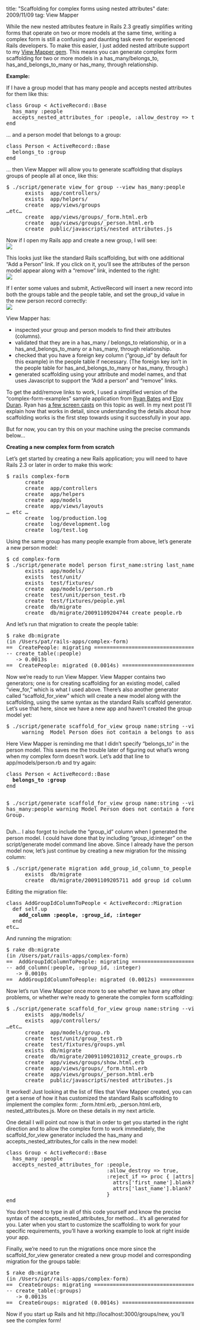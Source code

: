 title: "Scaffolding for complex forms using nested attributes"
date: 2009/11/09
tag: View Mapper

<p>While the new nested attributes feature in Rails 2.3 greatly simplifies writing forms that operate on two or more models at the same time, writing a complex form is still a confusing and daunting task even for experienced Rails developers. To make this easier, I just added nested attribute support to my <a href="http://patshaughnessy.net/view_mapper">View Mapper gem</a>. This means you can generate complex form scaffolding for two or more models in a has_many/belongs_to, has_and_belongs_to_many or has_many, through relationship.</p>
<p><b>Example:</b></p>
<p>If I have a group model that has many people and accepts nested attributes for them like this:</p>
<pre>class Group &lt; ActiveRecord::Base
  has_many :people
  accepts_nested_attributes_for :people, :allow_destroy =&gt; true
end</pre>
<p>&hellip; and a person model that belongs to a group:</p>
<pre>class Person &lt; ActiveRecord::Base
  belongs_to :group
end</pre>
<p>&hellip; then View Mapper will allow you to generate scaffolding that displays groups of people all at once, like this:</p>
<pre>$ ./script/generate view_for group --view has_many:people
      exists  app/controllers/
      exists  app/helpers/
      create  app/views/groups
&hellip;etc&hellip;
      create  app/views/groups/_form.html.erb
      create  app/views/groups/_person.html.erb
      create  public/javascripts/nested_attributes.js</pre>
<p>Now if I open my Rails app and create a new group, I will see:<br/>
 <img src="http://patshaughnessy.net/assets/2009/11/9/new_group.png"/></p>
<p>This looks just like the standard Rails scaffolding, but with one additional &ldquo;Add a Person&rdquo; link. If you click on it, you&rsquo;ll see the attributes of the person model appear along with a &ldquo;remove&rdquo; link, indented to the right:<br/>
 <img src="http://patshaughnessy.net/assets/2009/11/9/new_group_detail.png"/></p>
<p>If I enter some values and submit, ActiveRecord will insert a new record into both the groups table and the people table, and set the group_id value in the new person record correctly:<br/>
 <img src="http://patshaughnessy.net/assets/2009/11/9/show_group.png"/><br/></p>
<p>View Mapper has:
<ul>
  <li>inspected your group and person models to find their attributes (columns).</li>
  <li>validated that they are in a has_many / belongs_to relationship, or in a has_and_belongs_to_many or a has_many, through relationship.</li>
  <li>checked that you have a foreign key column (&ldquo;group_id&rdquo; by default for this example) in the people table if necessary. (The foreign key isn&rsquo;t in the people table for has_and_belongs_to_many or has_many, through.)</li>
  <li>generated scaffolding using your attribute and model names, and that uses Javascript to support the &ldquo;Add a person&rdquo; and &ldquo;remove&rdquo; links.</li>
</ul></p>
<p>To get the add/remove links to work, I used a simplified version of the &ldquo;complex-form-examples&rdquo; sample application from <a href="http://github.com/ryanb/complex-form-examples">Ryan Bates</a> and <a href="http://github.com/alloy/complex-form-examples">Eloy Duran</a>. Ryan has <a href="http://railscasts.com/episodes/73-complex-forms-part-1">a few screen casts</a> on this topic as well. In my next post I&rsquo;ll explain how that works in detail, since understanding the details about how scaffolding works is the first step towards using it successfully in your app.</p>
<p>But for now, you can try this on your machine using the precise commands below&hellip;</p>
<p><b>Creating a new complex form from scratch</b></p>
<p>Let&rsquo;s get started by creating a new Rails application; you will need to have Rails 2.3 or later in order to make this work:</p>
<pre>$ rails complex-form
      create  
      create  app/controllers
      create  app/helpers
      create  app/models
      create  app/views/layouts
&hellip; etc &hellip;
      create  log/production.log
      create  log/development.log
      create  log/test.log</pre>
<p>Using the same group has many people example from above, let&rsquo;s generate a new person model:</p>
<pre>$ cd complex-form
$ ./script/generate model person first_name:string last_name:string
      exists  app/models/
      exists  test/unit/
      exists  test/fixtures/
      create  app/models/person.rb
      create  test/unit/person_test.rb
      create  test/fixtures/people.yml
      create  db/migrate
      create  db/migrate/20091109204744_create_people.rb</pre>
<p>And let&rsquo;s run that migration to create the people table:</p>
<pre>$ rake db:migrate
(in /Users/pat/rails-apps/complex-form)
==  CreatePeople: migrating ===================================================
-- create_table(:people)
   -&gt; 0.0013s
==  CreatePeople: migrated (0.0014s) ==========================================</pre>
<p>Now we&rsquo;re ready to run View Mapper. View Mapper contains two generators; one is for creating scaffolding for an existing model, called &ldquo;view_for,&rdquo; which is what I used above. There&rsquo;s also another generator called &ldquo;scaffold_for_view&rdquo; which will create a new model along with the scaffolding, using the same syntax as the standard Rails scaffold generator. Let&rsquo;s use that here, since we have a new app and haven&rsquo;t created the group model yet:</p>
<pre>$ ./script/generate scaffold_for_view group name:string --view has_many:people
     warning  Model Person does not contain a belongs_to association for Group.</pre>
<p>Here View Mapper is reminding me that I didn&rsquo;t specify &ldquo;belongs_to&rdquo; in the person model. This saves me the trouble later of figuring out what&rsquo;s wrong when my complex form doesn&rsquo;t work. Let&rsquo;s add that line to app/models/person.rb and try again:</p>
<pre>class Person &lt; ActiveRecord::Base
  <b>belongs_to :group</b>
end

$ ./script/generate scaffold_for_view group name:string --view has_many:people
     warning  Model Person does not contain a foreign key for Group.</pre>
<p>Duh&hellip; I also forgot to include the &ldquo;group_id&rdquo; column when I generated the person model. I could have done that by including &ldquo;group_id:integer&rdquo; on the script/generate model command line above. Since I already have the person model now, let&rsquo;s just continue by creating a new migration for the missing column:</p>
<pre>$ ./script/generate migration add_group_id_column_to_people
      exists  db/migrate
      create  db/migrate/20091109205711_add_group_id_column_to_people.rb</pre>
<p>Editing the migration file:</p>
<pre>class AddGroupIdColumnToPeople &lt; ActiveRecord::Migration
  def self.up
    <b>add_column :people, :group_id, :integer</b>
  end
etc&hellip;</pre>
<p>And running the migration:</p>
<pre>$ rake db:migrate
(in /Users/pat/rails-apps/complex-form)
==  AddGroupIdColumnToPeople: migrating =======================================
-- add_column(:people, :group_id, :integer)
   -&gt; 0.0010s
==  AddGroupIdColumnToPeople: migrated (0.0012s) ==============================</pre>
<p>Now let&rsquo;s run View Mapper once more to see whether we have any other problems, or whether we&rsquo;re ready to generate the complex form scaffolding:</p>
<pre>$ ./script/generate scaffold_for_view group name:string --view has_many:people
      exists  app/models/
      exists  app/controllers/
&hellip;etc&hellip;
      create  app/models/group.rb
      create  test/unit/group_test.rb
      create  test/fixtures/groups.yml
      exists  db/migrate
      create  db/migrate/20091109210312_create_groups.rb
      create  app/views/groups/show.html.erb
      create  app/views/groups/_form.html.erb
      create  app/views/groups/_person.html.erb
      create  public/javascripts/nested_attributes.js</pre>
<p>It worked! Just looking at the list of files that View Mapper created, you can get a sense of how it has customized the standard Rails scaffolding to implement the complex form: _form.html.erb, _person.html.erb, nested_attributes.js. More on these details in my next article.</p>
<p>One detail I will point out now is that in order to get you started in the right direction and to allow the complex form to work immediately, the scaffold_for_view generator included the has_many and accepts_nested_attributes_for calls in the new model:</p>
<pre>class Group &lt; ActiveRecord::Base
  has_many :people
  accepts_nested_attributes_for :people,
                                :allow_destroy =&gt; true,
                                :reject_if =&gt; proc { |attrs|
                                  attrs[&#x27;first_name&#x27;].blank? &amp;&amp;
                                  attrs[&#x27;last_name&#x27;].blank?
                                }
end</pre>
<p>You don&rsquo;t need to type in all of this code yourself and know the precise syntax of the accepts_nested_attributes_for method&hellip; it&rsquo;s all generated for you. Later when you start to customize the scaffolding to work for your specific requirements, you&rsquo;ll have a working example to look at right inside your app.</p>
<p>Finally, we&rsquo;re need to run the migrations once more since the scaffold_for_view generator created a new group model and corresponding migration for the groups table:</p>
<pre>$ rake db:migrate
(in /Users/pat/rails-apps/complex-form)
==  CreateGroups: migrating ===================================================
-- create_table(:groups)
   -&gt; 0.0013s
==  CreateGroups: migrated (0.0014s) ==========================================</pre>
<p>Now if you start up Rails and hit http://localhost:3000/groups/new, you&rsquo;ll see the complex form!</p>

